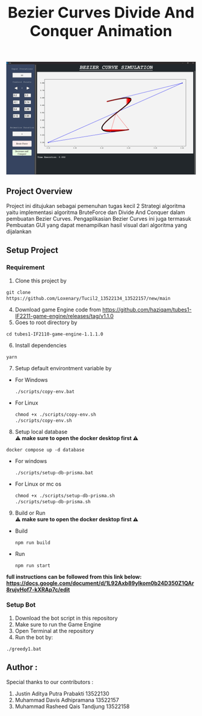 <h1 align="center" style="font-size: 40px">Bezier Curves Divide And Conquer Animation</h1>
<br>
<p align="center">
  <img src="test/test_5_bonus/dnc_bonus_5.png"
</p>

## Project Overview
Project ini ditujukan sebagai pemenuhan tugas kecil 2 Strategi algoritma yaitu implementasi algoritma BruteForce dan Divide And Conquer dalam pembuatan Bezier Curves. Pengaplikasian Bezier Curves ini juga termasuk
Pembuatan GUI yang dapat menampilkan hasil visual dari algoritma yang dijalankan

## Setup Project

### Requirement
1. Clone this project by
```
git clone https://github.com/Loxenary/Tucil2_13522134_13522157/new/main
```

4. Download game Engine code from
   https://github.com/haziqam/tubes1-IF2211-game-engine/releases/tag/v1.1.0
5. Goes to root directory by

```
cd tubes1-IF2110-game-engine-1.1.1.0
```

6. Install dependencies

```
yarn
```

7. Setup default environtment variable by

- For Windows
  ```
  ./scripts/copy-env.bat
  ```
- For Linux
  ```
  chmod +x ./scripts/copy-env.sh
  ./scripts/copy-env.sh
  ```

8. Setup local database <br><b>⚠️ make sure to open the docker desktop first ⚠️</b>

```
docker compose up -d database
```

- For windows
  ```
  ./scripts/setup-db-prisma.bat
  ```
- For Linux or mc os
  ```
  chmod +x ./scripts/setup-db-prisma.sh
  ./scripts/setup-db-prisma.sh
  ```

9. Build or Run <br><b>⚠️ make sure to open the docker desktop first ⚠️</b>

- Build
  ```
  npm run build
  ```
- Run
  ```
  npm run start
  ```

<b>full instructions can be followed from this link below:
https://docs.google.com/document/d/1L92Axb89yIkom0b24D350Z1QAr8rujvHof7-kXRAp7c/edit</b>

### Setup Bot

1. Download the bot script in this repository
2. Make sure to run the Game Engine
3. Open Terminal at the repository
4. Run the bot by:

```
./greedy1.bat
```

## Author :

Special thanks to our contributors :

1. Justin Aditya Putra Prabakti 13522130
2. Muhammad Davis Adhipramana 13522157
3. Muhammad Rasheed Qais Tandjung 13522158</b>
